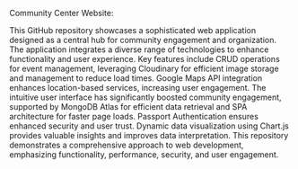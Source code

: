 Community Center Website: 

This GitHub repository showcases a sophisticated web application designed as a central hub for community engagement and organization. The application integrates a diverse range of technologies to enhance functionality and user experience. Key features include CRUD operations for event management, leveraging Cloudinary for efficient image storage and management to reduce load times. Google Maps API integration enhances location-based services, increasing user engagement. The intuitive user interface has significantly boosted community engagement, supported by MongoDB Atlas for efficient data retrieval and SPA architecture for faster page loads. Passport Authentication ensures enhanced security and user trust. Dynamic data visualization using Chart.js provides valuable insights and improves data interpretation. This repository demonstrates a comprehensive approach to web development, emphasizing functionality, performance, security, and user engagement.


